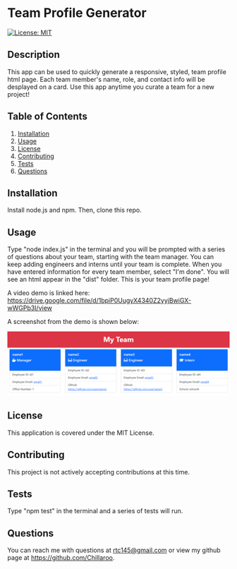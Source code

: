
# Team Profile Generator

[![License: MIT](https://img.shields.io/badge/License-MIT-yellow.svg)](https://opensource.org/licenses/MIT)

## Description 
This app can be used to quickly generate a responsive, styled, team profile html page. Each team member's name, role, and contact info will be desplayed on a card. Use this app anytime you curate a team for a new project!

## Table of Contents

1. [Installation](#installation)
2. [Usage](#usage)
3. [License](#license)
4. [Contributing](#contributing)
5. [Tests](#tests)
6. [Questions](#questions)

## Installation
Install node.js and npm. Then, clone this repo.

## Usage
Type "node index.js" in the terminal and you will be prompted with a series of questions about your team, starting with the team manager. You can keep adding engineers and interns until your team is complete. When you have entered information for every team member, select "I'm done". You will see an html appear in the "dist" folder. This is your team profile page! 

A video demo is linked here: https://drive.google.com/file/d/1bpiP0UugyX4340Z2yyjBwiGX-wWGPb3I/view

A screenshot from the demo is shown below:

![](./assets/screenshot.png)

## License
This application is covered under the MIT License.

## Contributing
This project is not actively accepting contributions at this time.

## Tests
Type "npm test" in the terminal and a series of tests will run.

## Questions
You can reach me with questions at rtc145@gmail.com or view my github page at https://github.com/Chillaroo.
    